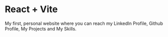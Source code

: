 # React + Vite

My first, personal website where you can reach my LinkedIn Profile, Github Profile, My Projects and My Skills.
